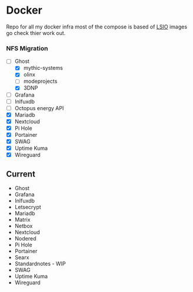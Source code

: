 # Docker
Repo for all my docker infra most of the compose is based of [LSIO](https://www.linuxserver.io) images go check thier work out.

### NFS Migration

- [ ] Ghost
    - [x] mythic-systems
    - [x] olinx
    - [ ] modeprojects
    - [x] 3DNP 
- [ ] Grafana
- [ ] Inlfuxdb
- [ ] Octopus energy API
- [x] Mariadb
- [x] Nextcloud
- [x] Pi Hole
- [x] Portainer
- [x] SWAG
- [x] Uptime Kuma
- [x] Wireguard

## Current

- Ghost
- Grafana
- Inlfuxdb
- Letsecrypt
- Mariadb
- Matrix
- Netbox
- Nextcloud
- Nodered
- Pi Hole
- Portainer
- Searx
- Standardnotes - WIP
- SWAG
- Uptime Kuma
- Wireguard




